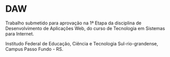 # DAW
Trabalho submetido para aprovação na 1ª Etapa da disciplina de Desenvolvimento de Aplicações Web, do curso de Tecnologia em Sistemas para Internet. 


Institudo Federal de Educação, Ciência e Tecnologia Sul-rio-grandense, Campus Passo Fundo - RS.
